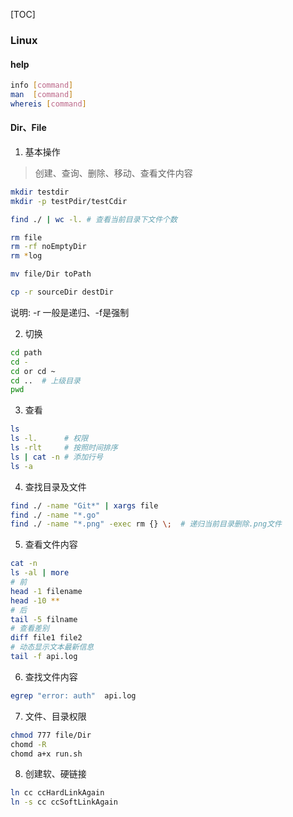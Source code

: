 [TOC]

### Linux

#### help

~~~bash
info [command]
man  [command]
whereis [command]
~~~

#### Dir、File

1. 基本操作

> 创建、查询、删除、移动、查看文件内容

~~~bash
mkdir testdir
mkdir -p testPdir/testCdir

find ./ | wc -l. # 查看当前目录下文件个数

rm file
rm -rf noEmptyDir
rm *log

mv file/Dir toPath

cp -r sourceDir destDir
~~~

说明: -r 一般是递归、-f是强制

2. 切换

~~~bash
cd path
cd -
cd or cd ~
cd ..  # 上级目录
pwd
~~~

3. 查看

~~~bash
ls
ls -l.      # 权限
ls -rlt     # 按照时间排序
ls | cat -n # 添加行号
ls -a
~~~

4. 查找目录及文件

~~~bash
find ./ -name "Git*" | xargs file
find ./ -name "*.go"
find ./ -name "*.png" -exec rm {} \;  # 递归当前目录删除.png文件
~~~

5. 查看文件内容

~~~bash
cat -n
ls -al | more
# 前
head -1 filename
head -10 **
# 后
tail -5 filname
# 查看差别
diff file1 file2
# 动态显示文本最新信息
tail -f api.log
~~~

6. 查找文件内容

~~~bash
egrep "error: auth"  api.log
~~~

7. 文件、目录权限

~~~bash
chmod 777 file/Dir
chomd -R 
chomd a+x run.sh
~~~

8. 创建软、硬链接

~~~bash
ln cc ccHardLinkAgain
ln -s cc ccSoftLinkAgain
~~~

